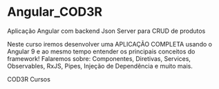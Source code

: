 #  Angular_COD3R
 Aplicação Angular com backend Json Server para CRUD de produtos
 
Neste curso iremos desenvolver uma APLICAÇÃO COMPLETA usando o Angular 9 e ao mesmo tempo entender os principais conceitos do framework! Falaremos sobre: Componentes, Diretivas, Services, Observables, RxJS, Pipes, Injeção de Dependência e muito mais.

COD3R Cursos
